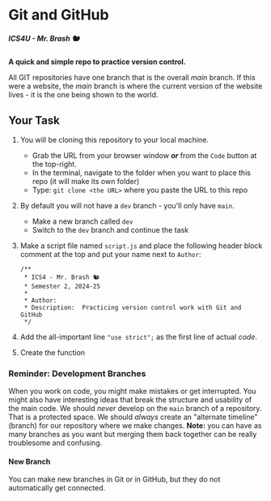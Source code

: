 # Git and GitHub

##### ICS4U - Mr. Brash 🐿️

**A quick and simple repo to practice version control.**

All GIT repositories have one branch that is the overall _main_ branch. If this were a website, the _main_ branch is where the current version of the website lives - it is the one being shown to the world.

## Your Task

1. You will be cloning this repository to your local machine. 
    - Grab the URL from your browser window _**or**_ from the `Code` button at the top-right.
    - In the terminal, navigate to the folder when you want to place this repo (it will make its own folder)
    - Type:  `git clone <the URL>`  where you paste the URL to this repo

2. By default you will not have a `dev` branch - you'll only have `main`.
   - Make a new branch called `dev`
   - Switch to the `dev` branch and continue the task
  
3. Make a script file named `script.js` and place the following header block comment at the top and put your name next to `Author`:
   ```JS
   /**
    * ICS4 - Mr. Brash 🐿️
    * Semester 2, 2024-25
    *
    * Author:
    * Description:  Practicing version control work with Git and GitHub
    */
   ```

4. Add the all-important line `"use strict";` as the first line of actual _code_.

5. Create the function 

### Reminder: Development Branches

When you work on code, you might make mistakes or get interrupted. You might also have interesting ideas that break the structure and usability of the main code. We should _never_ develop on the `main` branch of a repository. That is a protected space. We should _always_ create an "alternate timeline" (branch) for our repository where we make changes. **Note:** you can have as many branches as you want but merging them back together can be really troublesome and confusing.

#### New Branch

You can make new branches in Git or in GitHub, but they do not automatically get connected.
